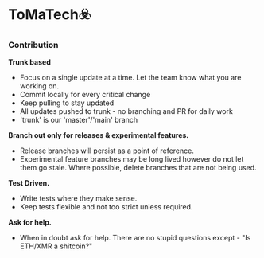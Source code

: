 # ToMaTech☣️

### Contribution

<b>Trunk based</b>

- Focus on a single update at a time. Let the team know what you are working on.
- Commit locally for every critical change
- Keep pulling to stay updated
- All updates pushed to trunk - no branching and PR for daily work
- 'trunk' is our 'master'/'main' branch

<b>Branch out only for releases & experimental features.</b>

- Release branches will persist as a point of reference.
- Experimental feature branches may be long lived however do not let them go stale. Where possible, delete branches that are not being used. 

<b>Test Driven.</b>
- Write tests where they make sense. 
- Keep tests flexible and not too strict unless required.

<b>Ask for help.</b>
- When in doubt ask for help. There are no stupid questions except - "Is ETH/XMR a shitcoin?"

